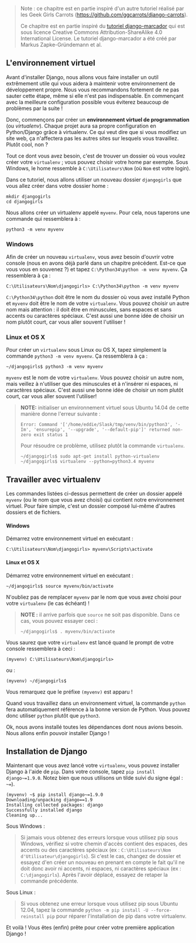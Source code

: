 > Note : ce chapitre est en partie inspiré d'un autre tutoriel réalisé par les Geek Girls Carrots (https://github.com/ggcarrots/django-carrots).
> 
> Ce chapitre est en partie inspiré du [tutoriel django-marcador](http://django-marcador.keimlink.de/) qui est sous licence Creative Commons Attribution-ShareAlike 4.0 International License. Le tutoriel django-marcador a été créé par Markus Zapke-Gründemann et al.

## L'environnement virtuel

Avant d'installer Django, nous allons vous faire installer un outil extrêmement utile qui vous aidera à maintenir votre environnement de développement propre. Nous vous recommandons fortement de ne pas sauter cette étape, même si elle n'est pas indispensable. En commençant avec la meilleure configuration possible vous éviterez beaucoup de problèmes par la suite !

Donc, commençons par créer un **environnement virtuel de programmation** (ou *virtualenv*). Chaque projet aura sa propre configuration en Python/Django grâce à virtualenv. Ce qui veut dire que si vous modifiez un site web, ça n'affectera pas les autres sites sur lesquels vous travaillez. Plutôt cool, non ?

Tout ce dont vous avez besoin, c'est de trouver un dossier où vous voulez créer votre `virtualenv` ; vous pouvez choisir votre home par exemple. Sous Windows, le home ressemble à `C:\Utilisateurs\Nom` (où `Nom` est votre login).

Dans ce tutoriel, nous allons utiliser un nouveau dossier `djangogirls` que vous allez créer dans votre dossier home :

    mkdir djangogirls
    cd djangogirls
    

Nous allons créer un virtualenv appelé `myvenv`. Pour cela, nous taperons une commande qui ressemblera à :

    python3 -m venv myvenv
    

### Windows

Afin de créer un nouveau `virtualenv`, vous avez besoin d'ouvrir votre console (nous en avons déjà parlé dans un chapitre précédent. Est-ce que vous vous en souvenez ?) et tapez `C:\Python34\python -m venv myvenv`. Ça ressemblera à ça :

    C:\Utilisateurs\Nom\djangogirls> C:\Python34\python -m venv myvenv
    

`C:\Python34\python` doit être le nom du dossier où vous avez installé Python et `myvenv` doit être le nom de votre `virtualenv`. Vous pouvez choisir un autre nom mais attention : il doit être en minuscules, sans espaces et sans accents ou caractères spéciaux. C'est aussi une bonne idée de choisir un nom plutôt court, car vous aller souvent l'utiliser !

### Linux et OS X

Pour créer un `virtualenv` sous Linux ou OS X, tapez simplement la commande `python3 -m venv myvenv`. Ça ressemblera à ça :

    ~/djangogirls$ python3 -m venv myvenv
    

`myvenv` est le nom de votre `virtualenv`. Vous pouvez choisir un autre nom, mais veillez à n'utiliser que des minuscules et à n'insérer ni espaces, ni caractères spéciaux. C'est aussi une bonne idée de choisir un nom plutôt court, car vous aller souvent l'utiliser!

> **NOTE:** initialiser un environnement virtuel sous Ubuntu 14.04 de cette manière donne l'erreur suivante :
> 
>     Error: Command '['/home/eddie/Slask/tmp/venv/bin/python3', '-Im', 'ensurepip', '--upgrade', '--default-pip']' returned non-zero exit status 1
>     
> 
> Pour résoudre ce problème, utilisez plutôt la commande `virtualenv`.
> 
>     ~/djangogirls$ sudo apt-get install python-virtualenv
>     ~/djangogirls$ virtualenv --python=python3.4 myvenv
>     

## Travailler avec virtualenv

Les commandes listées ci-dessus permettent de créer un dossier appelé `myvenv` (ou le nom que vous avez choisi) qui contient notre environnement virtuel. Pour faire simple, c'est un dossier composé lui-même d'autres dossiers et de fichiers.

#### Windows

Démarrez votre environnement virtuel en exécutant :

    C:\Utilisateurs\Nom\djangogirls> myvenv\Scripts\activate
    

#### Linux et OS X

Démarrez votre environnement virtuel en exécutant :

    ~/djangogirls$ source myvenv/bin/activate
    

N'oubliez pas de remplacer `myvenv` par le nom que vous avez choisi pour votre `virtualenv` (le cas échéant) !

> **NOTE :** il arrive parfois que `source` ne soit pas disponible. Dans ce cas, vous pouvez essayer ceci :
> 
>     ~/djangogirls$ . myvenv/bin/activate
>     

Vous saurez que votre `virtualenv` est lancé quand le prompt de votre console ressemblera à ceci :

    (myvenv) C:\Utilisateurs\Nom\djangogirls>
    

ou :

    (myvenv) ~/djangogirls$
    

Vous remarquez que le préfixe `(myvenv)` est apparu !

Quand vous travaillez dans un environnement virtuel, la commande `python` fera automatiquement référence à la bonne version de Python. Vous pouvez donc utiliser `python` plutôt que `python3`.

Ok, nous avons installé toutes les dépendances dont nous avions besoin. Nous allons enfin pouvoir installer Django !

## Installation de Django

Maintenant que vous avez lancé votre `virtualenv`, vous pouvez installer Django à l'aide de `pip`. Dans votre console, tapez `pip install django~=1.9.0`. Notez bien que nous utilisons un tilde suivi du signe égal : `~=`).

    (myvenv) ~$ pip install django~=1.9.0
    Downloading/unpacking django==1.9
    Installing collected packages: django
    Successfully installed django
    Cleaning up...
    

Sous Windows :

> Si jamais vous obtenez des erreurs lorsque vous utilisez pip sous Windows, vérifiez si votre chemin d'accès contient des espaces, des accents ou des caractères spéciaux (ex : `C:\Utilisateurs\Nom d'Utilisateur\djangogirls`). Si c'est le cas, changez de dossier et essayez d'en créer un nouveau en prenant en compte le fait qu'il ne doit donc avoir ni accents, ni espaces, ni caractères spéciaux (ex : `C:\djangogirls`). Après l'avoir déplacé, essayez de retaper la commande précédente.

Sous Linux :

> Si vous obtenez une erreur lorsque vous utilisez pip sous Ubuntu 12.04, tapez la commande `python -m pip install -U --force-reinstall pip` pour réparer l'installation de pip dans votre virtualenv.

Et voilà ! Vous êtes (enfin) prête pour créer votre première application Django !
